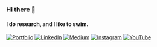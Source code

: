 ### Hi there 👋

#### I do research, and I like to swim.

[![Portfolio](https://img.shields.io/badge/Portfolio-gray?logo=proteus)](https://shravfolio.vercel.app) [![LinkedIn](https://img.shields.io/badge/LinkedIn-%230077B5.svg?logo=linkedin&logoColor=white)](https://linkedin.com/in/shravan-venkatraman) [![Medium](https://img.shields.io/badge/Medium-black?logo=medium)](https://medium.com/@shravvv18) [![Instagram](https://img.shields.io/badge/Instagram-%23E4405F.svg?logo=Instagram&logoColor=white)](https://instagram.com/@proteus333_) [![YouTube](https://img.shields.io/badge/YouTube-%23FF0000.svg?logo=YouTube&logoColor=white)](https://youtube.com/@@proteus333) 
